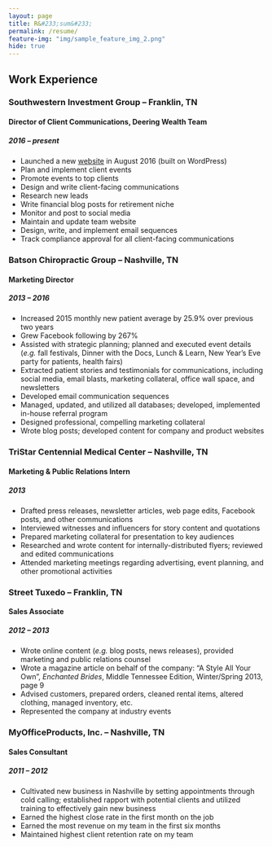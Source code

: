 ```yaml
---
layout: page
title: R&#233;sum&#233;
permalink: /resume/
feature-img: "img/sample_feature_img_2.png"
hide: true
---
```


## Work Experience

### Southwestern Investment Group &ndash; Franklin, TN
#### Director of Client Communications, Deering Wealth Team
##### 2016 &ndash; present
- Launched a new <a href="https://deeringwealthteam.com" target="_blank">website</a> in August 2016 (built on WordPress)
- Plan and implement client events
- Promote events to top clients
- Design and write client-facing communications
- Research new leads
- Write financial blog posts for retirement niche
- Monitor and post to social media
- Maintain and update team website
- Design, write, and implement email sequences
- Track compliance approval for all client-facing communications

### Batson Chiropractic Group &ndash; Nashville, TN
#### Marketing Director
##### 2013 &ndash; 2016
- Increased 2015 monthly new patient average by 25.9% over previous two years
- Grew Facebook following by 267%
- Assisted with strategic planning; planned and executed event details (*e.g.* fall festivals, Dinner with the Docs, Lunch &amp; Learn, New Year’s Eve party for patients, health fairs)
- Extracted patient stories and testimonials for communications, including social media, email blasts, marketing collateral, office wall space, and newsletters
- Developed email communication sequences
- Managed, updated, and utilized all databases; developed, implemented in-house referral program
- Designed professional, compelling marketing collateral
- Wrote blog posts; developed content for company and product websites

### TriStar Centennial Medical Center &ndash; Nashville, TN
#### Marketing &amp; Public Relations Intern
##### 2013
- Drafted press releases, newsletter articles, web page edits, Facebook posts, and other communications
- Interviewed witnesses and influencers for story content and quotations
- Prepared marketing collateral for presentation to key audiences
- Researched and wrote content for internally-distributed flyers; reviewed and edited communications
- Attended marketing meetings regarding advertising, event planning, and other promotional activities

### Street Tuxedo &ndash; Franklin, TN
#### Sales Associate
##### 2012 &ndash; 2013
- Wrote online content (*e.g.* blog posts, news releases), provided marketing and public relations counsel
- Wrote a magazine article on behalf of the company: “A Style All Your Own”, *Enchanted Brides*, Middle Tennessee Edition, Winter/Spring 2013, page 9
- Advised customers, prepared orders, cleaned rental items, altered clothing, managed inventory, etc.
- Represented the company at industry events

### MyOfficeProducts, Inc. &ndash; Nashville, TN
#### Sales Consultant
##### 2011 &ndash; 2012
- Cultivated new business in Nashville by setting appointments through cold calling; established rapport with potential clients and utilized training to effectively gain new business
- Earned the highest close rate in the first month on the job
- Earned the most revenue on my team in the first six months
- Maintained highest client retention rate on my team